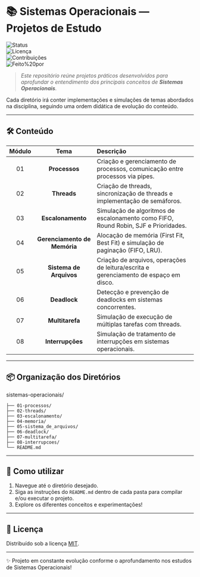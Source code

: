 # 📚 Sistemas Operacionais — Projetos de Estudo

![Status](https://img.shields.io/badge/status-em%20desenvolvimento-yellow)  
![Licença](https://img.shields.io/badge/licença-MIT-blue)  
![Contribuições](https://img.shields.io/badge/contribuições-bem%20vindas-green)  
![Feito%20por](https://img.shields.io/badge/feito%20por-ACPedrosa-ff69b4)

> _Este repositório reúne projetos práticos desenvolvidos para aprofundar o entendimento dos principais conceitos de **Sistemas Operacionais**._

Cada diretório  irá conter implementações e simulações de temas abordados na disciplina, seguindo uma ordem didática de evolução do conteúdo.

---

## 🛠️ Conteúdo

| Módulo | Tema | Descrição |
|:------:|:----:|:--------- |
| 01 | **Processos** | Criação e gerenciamento de processos, comunicação entre processos via pipes. |
| 02 | **Threads** | Criação de threads, sincronização de threads e implementação de semáforos. |
| 03 | **Escalonamento** | Simulação de algoritmos de escalonamento como FIFO, Round Robin, SJF e Prioridades. |
| 04 | **Gerenciamento de Memória** | Alocação de memória (First Fit, Best Fit) e simulação de paginação (FIFO, LRU). |
| 05 | **Sistema de Arquivos** | Criação de arquivos, operações de leitura/escrita e gerenciamento de espaço em disco. |
| 06 | **Deadlock** | Detecção e prevenção de deadlocks em sistemas concorrentes. |
| 07 | **Multitarefa** | Simulação de execução de múltiplas tarefas com threads. |
| 08 | **Interrupções** | Simulação de tratamento de interrupções em sistemas operacionais. |

---

## 📦 Organização dos Diretórios
sistemas-operacionais/ 

    ├── 01-processos/ 
    ├── 02-threads/ 
    ├── 03-escalonamento/ 
    ├── 04-memoria/ 
    ├── 05-sistema_de_arquivos/ 
    ├── 06-deadlock/ 
    ├── 07-multitarefa/ 
    ├── 08-interrupcoes/ 
    └── README.md
---

## 🚀 Como utilizar

1. Navegue até o diretório desejado.
2. Siga as instruções do `README.md` dentro de cada pasta para compilar e/ou executar o projeto.
3. Explore os diferentes conceitos e experimentações!

---

## 📜 Licença

Distribuído sob a licença [MIT](https://opensource.org/licenses/MIT).

---

✨ Projeto em constante evolução conforme o aprofundamento nos estudos de Sistemas Operacionais!
